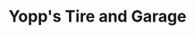 ---
title: "Yopp's Tire and Garage"
url: /sneads-ferry/yopps-tire-and-garage/
shop: Autowerkstatt
---